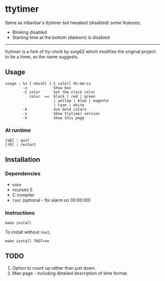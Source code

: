 # ttytimer

Same as mbarbar's ttytimer but tweaked (disabled) some features;

* Blinking disabled
* Starting time at the bottom (datewin) is disabled

---

ttytimer is a fork of tty-clock by xorg62 which modifies the
original project to be a timer, as the name suggests.

## Usage

```
usage : %s [-xbvih] [-C color] hh:mm:ss
        -x            Show box
        -C color      Set the clock color
           color  ==  black | red | green
                      | yellow | blue | magenta
                      | cyan | white
        -b            Use bold colors
        -v            Show ttytimer version
        -h            Show this page
```

### At runtime
```
[qQ] : quit
[rR] : restart
```

## Installation

### Dependencies

* `make`
* ncurses 5
* C compiler
* `toot` (optional - for alarm on 00:00:00)

### Instructions

```
make install
```

To install without `toot`,

```
make install TOOT=no
```

## TODO
1. Option to count up rather than just down.
1. Man page - including detailed description of time format.

